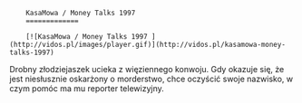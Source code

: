 
        KasaMowa / Money Talks 1997 
        =============
        
        [![KasaMowa / Money Talks 1997 ](http://vidos.pl/images/player.gif)](http://vidos.pl/kasamowa-money-talks-1997)
        
        
 Drobny złodziejaszek ucieka z więziennego konwoju. Gdy okazuje się, że jest niesłusznie oskarżony o morderstwo, chce oczyścić swoje nazwisko, w czym pomóc ma mu reporter telewizyjny.
    